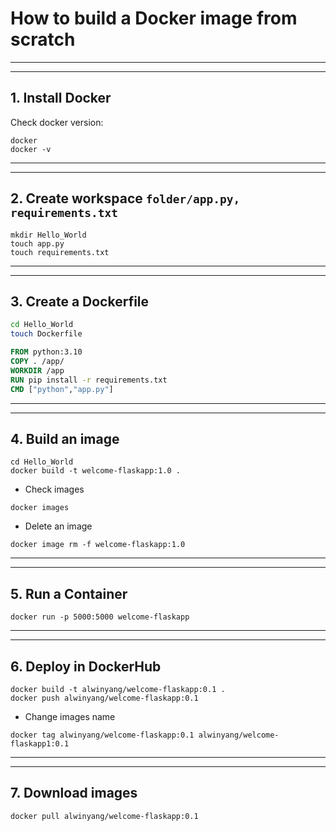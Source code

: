 # How to build a Docker image from scratch
---
---
## 1. Install Docker
Check docker version:
```shell
docker
docker -v
```

---
---
## 2. Create workspace `folder/app.py, requirements.txt`
```
mkdir Hello_World
touch app.py
touch requirements.txt
```

---
---
## 3. Create a Dockerfile
```bash
cd Hello_World
touch Dockerfile
```

```dockerfile
FROM python:3.10
COPY . /app/
WORKDIR /app
RUN pip install -r requirements.txt
CMD ["python","app.py"]
```

---
---
## 4. Build an image

```shell
cd Hello_World
docker build -t welcome-flaskapp:1.0 .
```

- Check images

```shell
docker images
```

- Delete an image

```shell
docker image rm -f welcome-flaskapp:1.0
```

---
---
## 5. Run a Container

```shell
docker run -p 5000:5000 welcome-flaskapp
```

---
---
## 6. Deploy in DockerHub

```shell
docker build -t alwinyang/welcome-flaskapp:0.1 .
docker push alwinyang/welcome-flaskapp:0.1
```

- Change images name

```shell
docker tag alwinyang/welcome-flaskapp:0.1 alwinyang/welcome-flaskapp1:0.1
```

---
---
## 7. Download images

```shell
docker pull alwinyang/welcome-flaskapp:0.1
```

